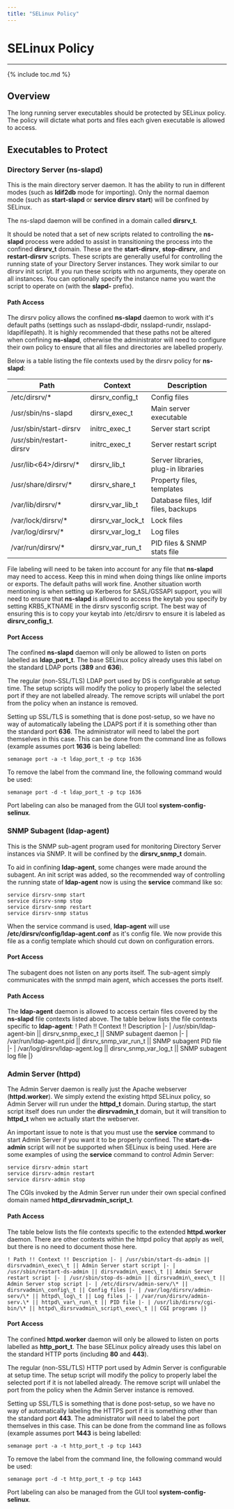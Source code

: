 ```yaml
---
title: "SELinux Policy"
---
```


# SELinux Policy
----------------

{% include toc.md %}

Overview
--------

The long running server executables should be protected by SELinux policy. The policy will dictate what ports and files each given executable is allowed to access.

Executables to Protect
----------------------

### Directory Server (ns-slapd)

This is the main directory server daemon. It has the ability to run in different modes (such as **ldif2db** mode for importing). Only the normal daemon mode (such as **start-slapd** or **service dirsrv start**) will be confined by SELinux.

The ns-slapd daemon will be confined in a domain called **dirsrv\_t**.

It should be noted that a set of new scripts related to controlling the **ns-slapd** process were added to assist in transitioning the process into the confined **dirsrv\_t** domain. These are the **start-dirsrv**, **stop-dirsrv**, and **restart-dirsrv** scripts. These scripts are generally useful for controlling the running state of your Directory Server instances. They work similar to our dirsrv init script. If you run these scripts with no arguments, they operate on all instances. You can optionally specify the instance name you want the script to operate on (with the **slapd-** prefix).

#### Path Access

The dirsrv policy allows the confined **ns-slapd** daemon to work with it's default paths (settings such as nsslapd-dbdir, nsslapd-rundir, nsslapd-ldapifilepath). It is highly recommended that these paths not be altered when confining **ns-slapd**, otherwise the administrator will need to configure their own policy to ensure that all files and directories are labelled properly.

Below is a table listing the file contexts used by the dirsrv policy for **ns-slapd**:

|Path|Context|Description|
|----|-------|-----------|
|/etc/dirsrv/\*|dirsrv\_config\_t|Config files|
|/usr/sbin/ns-slapd|dirsrv\_exec\_t|Main server executable|
|/usr/sbin/start-dirsrv|initrc\_exec\_t|Server start script|
|/usr/sbin/restart-dirsrv|initrc\_exec\_t|Server restart script|
|/usr/lib\<64\>/dirsrv/\*|dirsrv\_lib\_t|Server libraries, plug-in libraries|
|/usr/share/dirsrv/\*|dirsrv\_share\_t|Property files, templates|
|/var/lib/dirsrv/\*|dirsrv\_var\_lib\_t|Database files, ldif files, backups|
|/var/lock/dirsrv/\*|dirsrv\_var\_lock\_t|Lock files|
|/var/log/dirsrv/\*|dirsrv\_var\_log\_t|Log files|
|/var/run/dirsrv/\*|dirsrv\_var\_run\_t|PID files & SNMP stats file|

File labeling will need to be taken into account for any file that **ns-slapd** may need to access. Keep this in mind when doing things like online imports or exports. The default paths will work fine. Another situation worth mentioning is when setting up Kerberos for SASL/GSSAPI support, you will need to ensure that **ns-slapd** is allowed to access the keytab you specify by setting KRB5\_KTNAME in the dirsrv sysconfig script. The best way of ensuring this is to copy your keytab into /etc/dirsrv to ensure it is labeled as **dirsrv\_config\_t**.

#### Port Access

The confined **ns-slapd** daemon will only be allowed to listen on ports labelled as **ldap\_port\_t**. The base SELinux policy already uses this label on the standard LDAP ports (**389** and **636**).

The regular (non-SSL/TLS) LDAP port used by DS is configurable at setup time. The setup scripts will modify the policy to properly label the selected port if they are not labelled already. The remove scripts will unlabel the port from the policy when an instance is removed.

Setting up SSL/TLS is something that is done post-setup, so we have no way of automatically labeling the LDAPS port if it is something other than the standard port **636**. The administrator will need to label the port themselves in this case. This can be done from the command line as follows (example assumes port **1636** is being labelled:

    semanage port -a -t ldap_port_t -p tcp 1636    

To remove the label from the command line, the following command would be used:

    semanage port -d -t ldap_port_t -p tcp 1636    

Port labeling can also be managed from the GUI tool **system-config-selinux**.

### SNMP Subagent (ldap-agent)

This is the SNMP sub-agent program used for monitoring Directory Server instances via SNMP. It will be confined by the **dirsrv\_snmp\_t** domain.

To aid in confining **ldap-agent**, some changes were made around the subagent. An init script was added, so the recommended way of controlling the running state of **ldap-agent** now is using the **service** command like so:

    service dirsrv-snmp start    
    service dirsrv-snmp stop    
    service dirsrv-snmp restart    
    service dirsrv-snmp status    

When the service command is used, **ldap-agent** will use **/etc/dirsrv/config/ldap-agent.conf** as it's config file. We now provide this file as a config template which should cut down on configuration errors.

#### Port Access

The subagent does not listen on any ports itself. The sub-agent simply communicates with the snmpd main agent, which accesses the ports itself.

#### Path Access

The **ldap-agent** daemon is allowed to access certain files covered by the **ns-slapd** file contexts listed above. The table below lists the file contexts specific to **ldap-agent**: ! Path !! Context !! Description |- | /usr/sbin/ldap-agent-bin || dirsrv\_snmp\_exec\_t || SNMP subagent daemon |- | /var/run/ldap-agent.pid || dirsrv\_snmp\_var\_run\_t || SNMP subagent PID file |- | /var/log/dirsrv/ldap-agent.log || dirsrv\_snmp\_var\_log\_t || SNMP subagent log file |}

### Admin Server (httpd)

The Admin Server daemon is really just the Apache webserver (**httpd.worker**). We simply extend the existing httpd SELinux policy, so Admin Server will run under the **httpd\_t** domain. During startup, the start script itself does run under the **dirsrvadmin\_t** domain, but it will transition to **httpd\_t** when we actually start the webserver.

An important issue to note is that you must use the **service** command to start Admin Server if you want it to be properly confined. The **start-ds-admin** script will not be supported when SELinux is being used. Here are some examples of using the **service** command to control Admin Server:

    service dirsrv-admin start    
    service dirsrv-admin restart    
    service dirsrv-admin stop    

The CGIs invoked by the Admin Server run under their own special confined domain named **httpd\_dirsrvadmin\_script\_t**.

#### Path Access

The table below lists the file contexts specific to the extended **httpd.worker** daemon. There are other contexts within the httpd policy that apply as well, but there is no need to document those here.

    ! Path !! Context !! Description |- | /usr/sbin/start-ds-admin || dirsrvadmin\_exec\_t || Admin Server start script |- | /usr/sbin/restart-ds-admin || dirsrvadmin\_exec\_t || Admin Server restart script |- | /usr/sbin/stop-ds-admin || dirsrvadmin\_exec\_t || Admin Server stop script |- | /etc/dirsrv/admin-serv/\* || dirsrvadmin\_config\_t || Config files |- | /var/log/dirsrv/admin-serv/\* || httpd\_log\_t || Log files |- | /var/run/dirsrv/admin-serv.\* || httpd\_var\_run\_t || PID file |- | /usr/lib/dirsrv/cgi-bin/\* || httpd\_dirsrvadmin\_script\_exec\_t || CGI programs |}

#### Port Access

The confined **httpd.worker** daemon will only be allowed to listen on ports labelled as **http\_port\_t**. The base SELinux policy already uses this label on the standard HTTP ports (including **80** and **443**).

The regular (non-SSL/TLS) HTTP port used by Admin Server is configurable at setup time. The setup script will modify the policy to properly label the selected port if it is not labelled already. The remove script will unlabel the port from the policy when the Admin Server instance is removed.

Setting up SSL/TLS is something that is done post-setup, so we have no way of automatically labeling the HTTPS port if it is something other than the standard port **443**. The administrator will need to label the port themselves in this case. This can be done from the command line as follows (example assumes port **1443** is being labelled:

    semanage port -a -t http_port_t -p tcp 1443    

To remove the label from the command line, the following command would be used:

    semanage port -d -t http_port_t -p tcp 1443    

Port labeling can also be managed from the GUI tool **system-config-selinux**.
